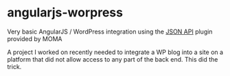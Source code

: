 angularjs-worpress
==================

Very basic AngularJS / WordPress integration using the [JSON API](http://wordpress.org/plugins/json-api/) plugin provided by MOMA

A project I worked on recently needed to integrate a WP blog into a site on a platform that did not allow access to any part of the back end. This did the trick. 